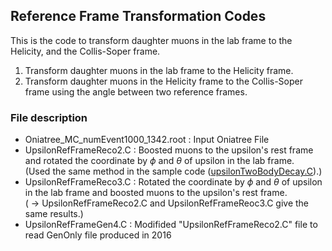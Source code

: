 ## Reference Frame Transformation Codes
This is the code to transform daughter muons in the lab frame to the Helicity, and the Collis-Soper frame.
1. Transform daughter muons in the lab frame to the Helicity frame.
2. Transform daughter muons in the Helicity frame to the Collis-Soper frame using the angle between two reference frames.

### File description
- Oniatree_MC_numEvent1000_1342.root : Input Oniatree File
- UpsilonRefFrameReco2.C : Boosted muons to the upsilon's rest frame and rotated the coordinate by $\phi$ and $\theta$ of upsilon in the lab frame.<br />
(Used the same method in the sample code ([upsilonTwoBodyDecay.C](https://github.com/flodamas/UpsilonPolarization_2018PbPb/blob/main/upsilonTwoBodyDecay.C)).)
- UpsilonRefFrameReco3.C : Rotated the coordinate by $\phi$ and $\theta$ of upsilon in the lab frame and boosted muons to the upsilon's rest frame.<br />
  ( $\rightarrow$ UpsilonRefFrameReco2.C and UpsilonRefFrameReoc3.C give the same results.)
- UpsilonRefFrameGen4.C : Modifided "UpsilonRefFrameReco2.C" file to read GenOnly file produced in 2016
